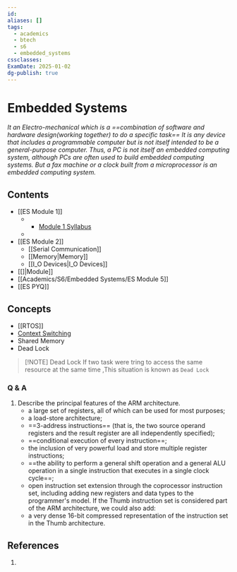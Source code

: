 ```yaml
---
id: 
aliases: []
tags:
  - academics
  - btech
  - s6
  - embedded_systems
cssclasses: 
ExamDate: 2025-01-02
dg-publish: true
---
```

# Embedded Systems

*It an Electro-mechanical which is a ==combination of software and hardware design(working together) to do a specific task==*
*It is any device that includes a programmable computer but is not itself intended to be a general-purpose computer. Thus, a PC is not itself an embedded computing system, although PCs are often used to build embedded computing systems. But a fax machine or a clock built from a microprocessor is an embedded computing system.*

## Contents
- [[ES Module 1]]
	- - [Module 1 Syllabus](Old_NOTES/Academics/Btech/S6/Embedded%20Systems/Embedded%20Systems.md#Module%201%20Syllabus)
	- 
- [[ES Module 2]]
	- [[Serial Communication]]
	- [[Memory|Memory]]
	- [[I_O Devices|I_O Devices]]
- [[]|Module]]
- [[Academics/S6/Embedded Systems/ES Module 5]]
- [[ES PYQ]]
## Concepts
- [[RTOS]]
- [Context Switching]()
- Shared Memory
- Dead Lock

> [!NOTE] Dead Lock
> If two task were tring to access the same resource at the same time ,This situation is known as `Dead Lock` 

### Q & A 
1.  Describe the principal features of the ARM architecture.
	- a large set of registers, all of which can be used for most purposes;
	- a load-store architecture;
	- ==3-address instructions== (that is, the two source operand registers and the result register are all independently specified);
	- ==conditional execution of every instruction==;
	- the inclusion of very powerful load and store multiple register instructions;
	- ==the ability to perform a general shift operation and a general ALU operation in a single instruction that executes in a single clock cycle==;
	- open instruction set extension through the coprocessor instruction set, including adding new registers and data types to the programmer's model. If the Thumb instruction set is considered part of the ARM architecture, we could also add:
	- a very dense 16-bit compressed representation of the instruction set in the Thumb architecture.
## References
1. 
